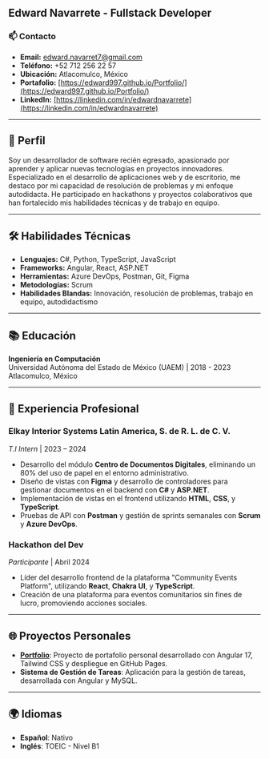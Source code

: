 ## Edward Navarrete - Fullstack Developer

### 📫 Contacto
- **Email:** edward.navarret7@gmail.com
- **Teléfono:** +52 712 256 22 57
- **Ubicación:** Atlacomulco, México
- **Portafolio:** [https://edward997.github.io/Portfolio/](https://edward997.github.io/Portfolio/)
- **LinkedIn:** [https://linkedin.com/in/edwardnavarrete](https://linkedin.com/in/edwardnavarrete)

---

## 🎯 Perfil
Soy un desarrollador de software recién egresado, apasionado por aprender y aplicar nuevas tecnologías en proyectos innovadores. Especializado en el desarrollo de aplicaciones web y de escritorio, me destaco por mi capacidad de resolución de problemas y mi enfoque autodidacta. He participado en hackathons y proyectos colaborativos que han fortalecido mis habilidades técnicas y de trabajo en equipo.

---

## 🛠 Habilidades Técnicas
- **Lenguajes:** C#, Python, TypeScript, JavaScript
- **Frameworks:** Angular, React, ASP.NET
- **Herramientas:** Azure DevOps, Postman, Git, Figma
- **Metodologías:** Scrum
- **Habilidades Blandas:** Innovación, resolución de problemas, trabajo en equipo, autodidactismo

---

## 📚 Educación
**Ingeniería en Computación**  
Universidad Autónoma del Estado de México (UAEM) | 2018 - 2023  
Atlacomulco, México

---

## 💼 Experiencia Profesional

### **Elkay Interior Systems Latin America, S. de R. L. de C. V.**  
_T.I Intern_ | 2023 – 2024  
- Desarrollo del módulo **Centro de Documentos Digitales**, eliminando un 80% del uso de papel en el entorno administrativo.
- Diseño de vistas con **Figma** y desarrollo de controladores para gestionar documentos en el backend con **C#** y **ASP.NET**.
- Implementación de vistas en el frontend utilizando **HTML**, **CSS**, y **TypeScript**.
- Pruebas de API con **Postman** y gestión de sprints semanales con **Scrum** y **Azure DevOps**.

### **Hackathon del Dev**  
_Participante_ | Abril 2024  
- Líder del desarrollo frontend de la plataforma "Community Events Platform", utilizando **React**, **Chakra UI**, y **TypeScript**.
- Creación de una plataforma para eventos comunitarios sin fines de lucro, promoviendo acciones sociales.

---

## 🌐 Proyectos Personales
- **[Portfolio](https://edward997.github.io/Portfolio/)**: Proyecto de portafolio personal desarrollado con Angular 17, Tailwind CSS y despliegue en GitHub Pages.
- **Sistema de Gestión de Tareas**: Aplicación para la gestión de tareas, desarrollada con Angular y MySQL.
  
---

## 🌍 Idiomas
- **Español**: Nativo
- **Inglés**: TOEIC - Nivel B1
